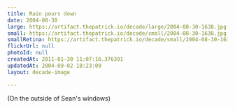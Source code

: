 ```yaml
---
title: Rain pours down
date: 2004-08-30
large: https://artifact.thepatrick.io/decade/large/2004-08-30-1638.jpg
small: https://artifact.thepatrick.io/decade/small/2004-08-30-1638.jpg
smallRetina: https://artifact.thepatrick.io/decade/small/2004-08-30-1638@2x.jpg
flickrUrl: null
photoId: null
createdAt: 2011-01-30 11:07:16.376391
updatedAt: 2004-09-02 18:23:09
layout: decade-image

---
```

(On the outside of Sean's windows)
